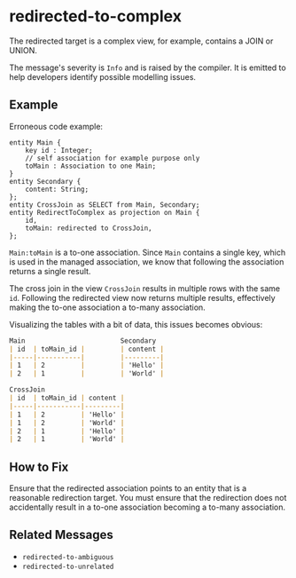 # redirected-to-complex

The redirected target is a complex view, for example, contains a JOIN or UNION.

The message's severity is `Info` and is raised by the compiler.
It is emitted to help developers identify possible modelling issues.

## Example

Erroneous code example:

```cds
entity Main {
    key id : Integer;
    // self association for example purpose only
    toMain : Association to one Main;
}
entity Secondary {
    content: String;
};
entity CrossJoin as SELECT from Main, Secondary;
entity RedirectToComplex as projection on Main {
    id,
    toMain: redirected to CrossJoin,
};
```

`Main:toMain` is a to-one association.  Since `Main` contains a single key,
which is used in the managed association, we know that following the
association returns a single result.

The cross join in the view `CrossJoin` results in multiple rows with the same
`id`.  Following the redirected view now returns multiple results, effectively
making the to-one association a to-many association.

Visualizing the tables with a bit of data, this issues becomes obvious:

```markdown
Main                        Secondary
| id  | toMain_id |         | content |
|-----|-----------|         |---------|
| 1   | 2         |         | 'Hello' |
| 2   | 1         |         | 'World' |

CrossJoin
| id  | toMain_id | content |
|-----|-----------|---------|
| 1   | 2         | 'Hello' |
| 1   | 2         | 'World' |
| 2   | 1         | 'Hello' |
| 2   | 1         | 'World' |
```

## How to Fix

Ensure that the redirected association points to an entity that is a reasonable
redirection target.  You must ensure that the redirection does not accidentally
result in a to-one association becoming a to-many association.

## Related Messages

- `redirected-to-ambiguous`
- `redirected-to-unrelated`
